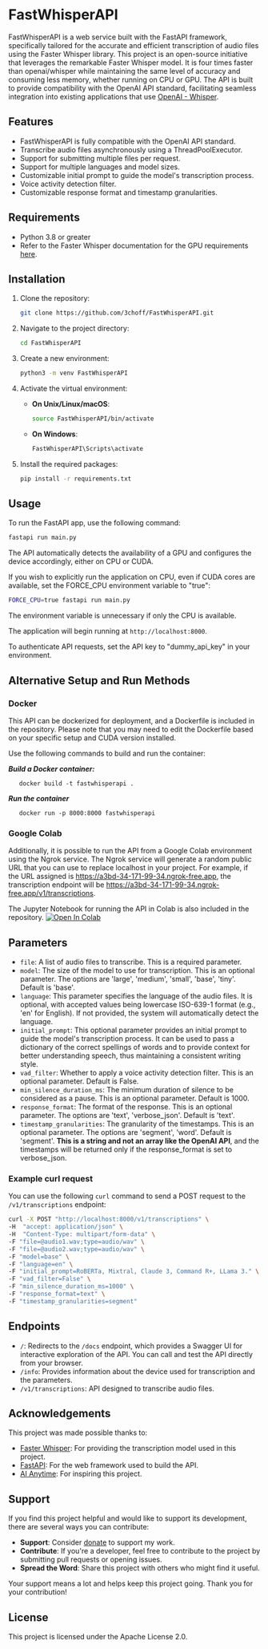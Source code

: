 # FastWhisperAPI

FastWhisperAPI is a web service built with the FastAPI framework, specifically tailored for the accurate and efficient transcription of audio files using the Faster Whisper library.
This project is an open-source initiative that leverages the remarkable Faster Whisper model. It is four times faster than openai/whisper while maintaining the same level of accuracy and consuming less memory, whether running on CPU or GPU. The API is built to provide compatibility with the OpenAI API standard, facilitating seamless integration into existing applications that use [OpenAI - Whisper](https://platform.openai.com/docs/api-reference/making-requests).

## Features
- FastWhisperAPI is fully compatible with the OpenAI API standard.
- Transcribe audio files asynchronously using a ThreadPoolExecutor.
- Support for submitting multiple files per request.
- Support for multiple languages and model sizes.
- Customizable initial prompt to guide the model's transcription process.
- Voice activity detection filter.
- Customizable response format and timestamp granularities.

## Requirements
- Python 3.8 or greater
- Refer to the Faster Whisper documentation for the GPU requirements [here](https://github.com/SYSTRAN/faster-whisper/blob/master/README.md).

## Installation

1. Clone the repository:
    ```bash
    git clone https://github.com/3choff/FastWhisperAPI.git
    ```

2. Navigate to the project directory:
    ```bash
    cd FastWhisperAPI
    ```

3. Create a new environment:
    ```bash
    python3 -m venv FastWhisperAPI
    ```

4. Activate the virtual environment:

   - **On Unix/Linux/macOS**:
     ```bash
     source FastWhisperAPI/bin/activate
     ```

   - **On Windows**:
     ```bash
     FastWhisperAPI\Scripts\activate
     ```

5. Install the required packages:
    ```bash
    pip install -r requirements.txt
    ```


## Usage

To run the FastAPI app, use the following command:

```bash
fastapi run main.py
```
The API automatically detects the availability of a GPU and configures the device accordingly, either on CPU or CUDA.

If you wish to explicitly run the application on CPU, even if CUDA cores are available, set the FORCE_CPU environment variable to "true":

```bash
FORCE_CPU=true fastapi run main.py
```
The environment variable is unnecessary if only the CPU is available.

The application will begin running at `http://localhost:8000`.

To authenticate API requests, set the API key to "dummy_api_key" in your environment.

## Alternative Setup and Run Methods

### Docker

This API can be dockerized for deployment, and a Dockerfile is included in the repository. Please note that you may need to edit the Dockerfile based on your specific setup and CUDA version installed.

Use the following commands to build and run the container:

***Build a Docker container:***
   ```shell
      docker build -t fastwhisperapi .
   ```
***Run the container***
   ```shell
      docker run -p 8000:8000 fastwhisperapi
   ```
### Google Colab

Additionally, it is possible to run the API from a Google Colab environment using the Ngrok service. The Ngrok service will generate a random public URL that you can use to replace localhost in your project. For example, if the URL assigned is https://a3bd-34-171-99-34.ngrok-free.app, the transcription endpoint will be https://a3bd-34-171-99-34.ngrok-free.app/v1/transcriptions.

The Jupyter Notebook for running the API in Colab is also included in the repository. [![Open In Colab](https://colab.research.google.com/assets/colab-badge.svg)](https://github.com/3choff/FastWhisperAPI/blob/main/FastWhisperAPI_notebook.ipynb)


## Parameters

- `file`: A list of audio files to transcribe. This is a required parameter.
- `model`: The size of the model to use for transcription. This is an optional parameter. The options are 'large', 'medium', 'small', 'base', 'tiny'. Default is 'base'.
- `language`: This parameter specifies the language of the audio files. It is optional, with accepted values being lowercase ISO-639-1 format (e.g., 'en' for English). If not provided, the system will automatically detect the language.
- `initial_prompt`: This optional parameter provides an initial prompt to guide the model's transcription process. It can be used to pass a dictionary of the correct spellings of words and to provide context for better understanding speech, thus maintaining a consistent writing style.
- `vad_filter`: Whether to apply a voice activity detection filter. This is an optional parameter. Default is False.
- `min_silence_duration_ms`: The minimum duration of silence to be considered as a pause. This is an optional parameter. Default is 1000.
- `response_format`: The format of the response. This is an optional parameter. The options are 'text', 'verbose_json'. Default is 'text'.
- `timestamp_granularities`: The granularity of the timestamps. This is an optional parameter. The options are 'segment', 'word'. Default is 'segment'. **This is a string and not an array like the OpenAI API**, and the timestamps will be returned only if the response_format is set to verbose_json.

### Example curl request

You can use the following `curl` command to send a POST request to the `/v1/transcriptions` endpoint:

```bash
curl -X POST "http://localhost:8000/v1/transcriptions" \
-H  "accept: application/json" \
-H  "Content-Type: multipart/form-data" \
-F "file=@audio1.wav;type=audio/wav" \
-F "file=@audio2.wav;type=audio/wav" \
-F "model=base" \
-F "language=en" \
-F "initial_prompt=RoBERTa, Mixtral, Claude 3, Command R+, LLama 3." \
-F "vad_filter=False" \
-F "min_silence_duration_ms=1000" \
-F "response_format=text" \
-F "timestamp_granularities=segment"
```
## Endpoints

- `/`: Redirects to the `/docs` endpoint, which provides a Swagger UI for interactive exploration of the API. You can call and test the API directly from your browser.
- `/info`: Provides information about the device used for transcription and the parameters.
- `/v1/transcriptions`: API designed to transcribe audio files.

## Acknowledgements

This project was made possible thanks to:

- [Faster Whisper](https://github.com/SYSTRAN/faster-whisper): For providing the transcription model used in this project.
- [FastAPI](https://github.com/tiangolo/fastapi): For the web framework used to build the API.
- [AI Anytime](https://www.youtube.com/watch?v=NU406wZz1eU): For inspiring this project.

## Support

If you find this project helpful and would like to support its development, there are several ways you can contribute:

- **Support**: Consider [donate](https://ko-fi.com/3choff) to support my work.
- **Contribute**: If you're a developer, feel free to contribute to the project by submitting pull requests or opening issues.
- **Spread the Word**: Share this project with others who might find it useful.

Your support means a lot and helps keep this project going. Thank you for your contribution!

## License

This project is licensed under the Apache License 2.0.
